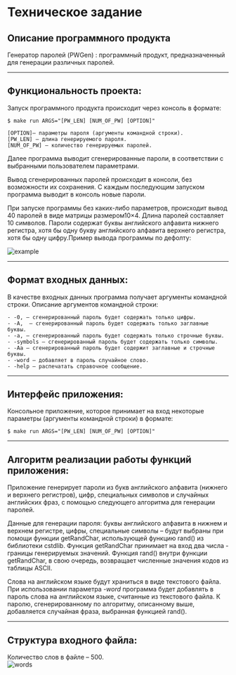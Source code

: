 # Техническое задание

## Описание программного продукта
Генератор паролей (PWGen)
: программный продукт, предназначенный для генерации различных паролей.

---

## Функциональность проекта:

Запуск программного продукта происходит через консоль в формате:
```
$ make run ARGS="[PW_LEN] [NUM_OF_PW] [OPTION]"

[OPTION]– параметры пароля (аргументы командной строки).
[PW_LEN] – длина генерируемого пароля.
[NUM_OF_PW] – количество генерируемых паролей.
```
Далее программа выводит сгенерированные пароли, в соответствии с выбранными пользователем параметрами.

Вывод сгенерированных паролей происходит в консоли, без возможности их сохранения. С каждым последующим запуском программа выводит в консоль новые пароли.

При запуске программы без каких-либо параметров, происходит вывод 40 паролей в виде матрицы размером10×4. Длина паролей составляет 10 символов. Пароли содержат буквы английского алфавита нижнего регистра, хотя бы одну букву английского алфавита верхнего регистра, хотя бы одну цифру.Пример вывода программы по дефолту:

![example](https://user-images.githubusercontent.com/124039485/235341812-0754edcf-7494-460b-a0da-8ebf2baadfb7.png)

---

## Формат входных данных:
В качестве входных данных программа получает аргументы командной строки. Описание аргументов командной строки:
```
- -0, – сгенерированный пароль будет содержать только цифры.
- -A,  – сгенерированный пароль будет содержать только заглавные буквы.
- -a, – cгенерированный пароль будет содержать только строчные буквы.
- -symbols – сгенерированный пароль будет содержать только символы.
- -Aa – сгенерированный пароль будет содержит заглавные и строчные буквы.
- -word – добавляет в пароль случайное слово.
- -help – распечатать справочное сообщение.
```
---

## Интерфейс приложения:
Консольное приложение, которое принимает на вход некоторые параметры (аргументы командной строки) в формате:
```
$ make run ARGS="[PW_LEN] [NUM_OF_PW] [OPTION]"
```
---

## Алгоритм реализации работы функций приложения:
Приложение генерирует пароли из букв английского алфавита (нижнего и верхнего регистров), цифр, специальных символов и случайных английских фраз, с помощью следующего алгоритма для генерации паролей.

Данные для генерации пароля: буквы английского алфавита в нижнем и верхнем регистре, цифры, специальные символы – будут выбраны при помощи функции getRandChar, использующей функцию rand() из библиотеки cstdlib. Функция getRandChar принимает на вход два числа - границы генерируемых значений. Функция rand() внутри функции getRandChar, в свою очередь, возвращает численные значения кодов из таблицы ASCII.
 
Слова на английском языке будут храниться в виде текстового файла. 
При использовании параметра _-word_ программа будет добавлять в пароль слова на английском языке, считанные из текстового файла. К паролю, сгенерированному по алгоритму, описанному выше, добавляется случайная фраза, выбранная функцией rand().

----

## Структура входного файла:
Количество слов в файле – 500.    
![words](https://user-images.githubusercontent.com/124039485/235341865-36efe4ec-c0cc-4d4d-99f7-bdc804520529.png)
